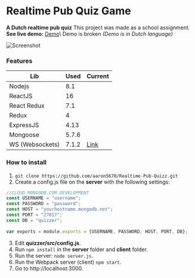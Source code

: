 # Realtime Pub Quiz Game
**A Dutch realtime pub quiz**
This project was made as a school assignment.\
**See live demo:** [Demo]()\    Demo is broken
*(Demo is in Dutch language)*

![Screenshot](https://raw.githubusercontent.com/aaron5670/Realtime-Pub-Quizz/master/screenshot.png)

### Features
 
  | Lib             | Used      | Current                                  |
  |-----------------|------------------------------------------|-----------|
  | Nodejs          | 8.1       |                                          |
  | ReactJS         | 16        |                                          |
  | React Redux     | 7.1       |                                          |
  | Redux           | 4         |                                          |
  | ExpressJS       | 4.13      |                                          |
  | Mongoose        | 5.7.6     |                                          |
  | WS (Websockets) | 7.1.2     | [Link](https://github.com/websockets/ws) |

### How to install

1. ``git clone https://github.com/aaron5670/Realtime-Pub-Quizz.git``
2. Create a config.js file on the **server** with the following settings: 
```javascript
//CLOUD.MONGODB.COM DEVELOPMENT  
const USERNAME = "username";  
const PASSWORD = "password";  
const HOST = "yourhostname.mongodb.net";  
const PORT = "27017";  
const DB = "quizzer";  
  
var exports = module.exports = {USERNAME, PASSWORD, HOST, PORT, DB};
```
3. Edit **quizzer/src/config.js**.
4. Run ```npm install``` in the **server** folder and **client** folder.
5. Run the server: ``node server.js``.
6. Run the Webpack server (client) ```npm start```.
7. Go to http://localhost:3000.
